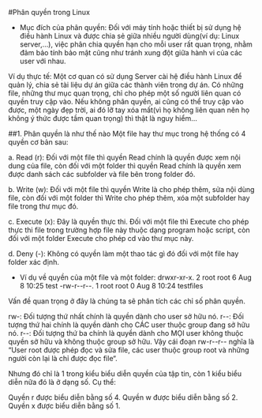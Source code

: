 #Phân quyền trong Linux
- Mục đích của phân quyền: Đối với máy tính hoặc thiết bị sử dụng hệ điều hành Linux và được chia sẻ giữa nhiều người dùng(ví dụ: Linux server,…), việc phân chia quyền hạn cho mỗi user rất quan trọng, nhằm đảm bảo tính bảo mật cũng như tránh xung đột giữa hành vi của các user với nhau.

Ví dụ thực tế: Một cơ quan có sử dụng Server cài hệ điều hành Linux để quản lý, chia sẻ tài liệu dự án giữa các thành viên trong dự án. Có những file, những thư mục quan trọng, chỉ cho phép một số người liên quan có quyền truy cập vào. Nếu không phân quyền, ai cũng có thể truy cập vào được, một ngày đẹp trời, ai đó lỡ tay xóa mất(vì họ không liên quan nên họ không ý thức được tầm quan trọng) thì thật là nguy hiểm…

##1. Phân quyền là như thế nào
Một file hay thư mục trong hệ thống có 4 quyền cơ bản sau:

a. Read (r): Đối với một file thì quyền Read chính là quyền được xem nội dung của file, còn đối với một folder thì quyền Read chính là quyền xem được danh sách các subfolder và file bên trong folder đó.

b. Write (w): Đối với một file thì quyền Write là cho phép thêm, sửa nội dùng file, còn đối với một folder thì Write cho phép thêm, xóa một subfolder hay file trong thư mục đó.

c. Execute (x): Đây là quyền thực thi. Đối với một file thì Execute cho phép thực thi file trong trường hợp file này thuộc dạng program hoặc script, còn đối với một folder Execute cho phép cd vào thư mục này.

d. Deny (-): Không có quyền làm một thao tác gì đó đối với một file hay folder xác định.

- Ví dụ về quyền của một file và một folder:
drwxr-xr-x. 2 root root     6 Aug  8 10:25 test
-rw-r--r--. 1 root root     0 Aug  8 10:24 testfiles

Vấn đề quan trọng ở đây là chúng ta sẽ phân tích các chỉ số phân quyền.

rw-: Đối tượng thứ nhất chính là quyền dành cho user sở hữu nó.
r--: Đối tượng thứ hai chính là quyền dành cho CÁC user thuộc group đang sở hữu nó.
r--: Đối tượng thứ ba chính là quyền dành cho MỌI user không thuộc quyền sở hữu và không thuộc group sở hữu.
Vậy cái đoạn rw-r--r-- nghĩa là “User root được phép đọc và sửa file, các user thuộc group root và những người còn lại là chỉ được đọc file“.

Nhưng đó chỉ là 1 trong kiểu biểu diễn quyền của tập tin, còn 1 kiểu biểu diễn nữa đó là ở dạng số. Cụ thể:

Quyền r được biểu diễn bằng số 4.
Quyền w được biểu diễn bằng số 2.
Quyền x được biểu diễn bằng số 1.


